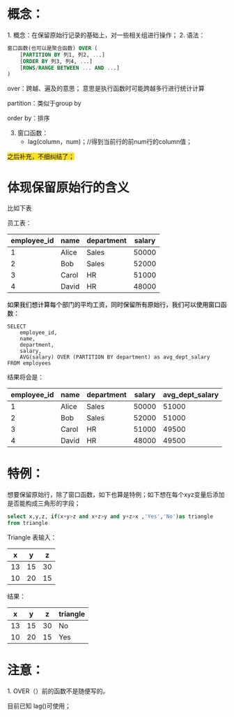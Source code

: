 <h1 id="zx79P">概念：</h1>
1. 概念：在保留原始行记录的基础上，对一些相关组进行操作；
2. 语法：

```sql
窗口函数(也可以是聚合函数) OVER (
    [PARTITION BY 列1, 列2, ...]
    [ORDER BY 列3, 列4, ...]
    [ROWS/RANGE BETWEEN ... AND ...]
)
```

over：跨越、遍及的意思； 意思是执行函数时可能跨越多行进行统计计算

partition：类似于group by

order by：排序

3. 窗口函数：
    - lag(column，num)；//得到当前行的前num行的column值；





<font style="background-color:#FBDE28;">之后补充，不细纠结了；</font>

<h1 id="fHG8v">体现保留原始行的含义</h1>
比如下表

员工表：

| employee_id | name | department | salary |
| --- | --- | --- | --- |
| 1 | Alice | Sales | 50000 |
| 2 | Bob | Sales | 52000 |
| 3 | Carol | HR | 51000 |
| 4 | David | HR | 48000 |


<font style="color:rgb(0, 0, 0);background-color:rgb(243, 243, 243);">如果我们想计算每个部门的平均工资，同时保留所有原始行，我们可以使用窗口函数：</font>

```plsql
SELECT 
    employee_id,
    name,
    department,
    salary,
    AVG(salary) OVER (PARTITION BY department) as avg_dept_salary
FROM employees
```

结果将会是：

| employee_id | name | department | salary | avg_dept_salary |
| --- | --- | --- | --- | --- |
| 1 | Alice | Sales | 50000 | 51000 |
| 2 | Bob | Sales | 52000 | 51000 |
| 3 | Carol | HR | 51000 | 49500 |
| 4 | David | HR | 48000 | 49500 |


<h1 id="OrZfZ">特例：</h1>
想要保留原始行，除了窗口函数，如下也算是特例；如下想在每个xyz变量后添加是否能构成三角形的字段； 

```sql
select x,y,z, if(x+y>z and x+z>y and y+z>x ,'Yes','No')as triangle
from triangle
```

Triangle 表输入：

| x | y | z |
| --- | --- | --- |
| 13 | 15 | 30 |
| 10 | 20 | 15 |


结果：

| x | y | z | triangle |
| --- | --- | --- | --- |
| 13 | 15 | 30 | No |
| 10 | 20 | 15 | Yes |


<h1 id="RIjL1">注意：</h1>
1. OVER（）前的函数不是随便写的。 

目前已知 lag()可使用；

